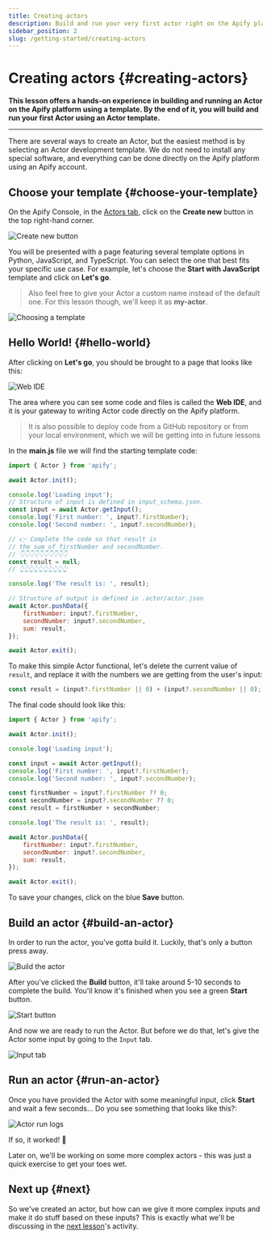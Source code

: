 ```yaml
---
title: Creating actors
description: Build and run your very first actor right on the Apify platform from a template. This lesson provides a hands-on experience with building and running an actor.
sidebar_position: 2
slug: /getting-started/creating-actors
---
```


# Creating actors {#creating-actors}

**This lesson offers a hands-on experience in building and running an Actor on the Apify platform using a template. By the end of it, you will build and run your first Actor using an Actor template.**

---

There are several ways to create an Actor, but the easiest method is by selecting an Actor development template. We do not need to install any special software, and everything can be done directly on the Apify platform using an Apify account.

## Choose your template {#choose-your-template}

On the Apify Console, in the [Actors tab](https://console.apify.com?asrc=developers_portal), click on the **Create new** button in the top right-hand corner.

![Create new button](./images/create-new-actor.png)

You will be presented with a page featuring several template options in Python, JavaScript, and TypeScript. You can select the one that best fits your specific use case. For example, let's choose the **Start with JavaScript** template and click on **Let's go**.

> Also feel free to give your Actor a custom name instead of the default one. For this lesson though, we'll keep it as **my-actor**.

![Choosing a template](./images/choose-template.png)

## Hello World! {#hello-world}

After clicking on **Let's go**, you should be brought to a page that looks like this:

![Web IDE](./images/multifile-editor.png)

The area where you can see some code and files is called the **Web IDE**, and it is your gateway to writing Actor code directly on the Apify platform.

> It is also possible to deploy code from a GitHub repository or from your local environment, which we will be getting into in future lessons

In the **main.js** file we will find the starting template code:

```js
import { Actor } from 'apify';

await Actor.init();

console.log('Loading input');
// Structure of input is defined in input_schema.json.
const input = await Actor.getInput();
console.log('First number: ', input?.firstNumber);
console.log('Second number: ', input?.secondNumber);

// 👉 Complete the code so that result is
// the sum of firstNumber and secondNumber.
// 👇👇👇👇👇👇👇👇👇👇
const result = null;
// 👆👆👆👆👆👆👆👆👆👆

console.log('The result is: ', result);

// Structure of output is defined in .actor/actor.json
await Actor.pushData({
    firstNumber: input?.firstNumber,
    secondNumber: input?.secondNumber,
    sum: result,
});

await Actor.exit();
```

To make this simple Actor functional, let's delete the current value of `result`, and replace it with the numbers we are getting from the user's input:

```js
const result = (input?.firstNumber || 0) + (input?.secondNumber || 0);
```

The final code should look like this:

```js
import { Actor } from 'apify';

await Actor.init();

console.log('Loading input');

const input = await Actor.getInput();
console.log('First number: ', input?.firstNumber);
console.log('Second number: ', input?.secondNumber);

const firstNumber = input?.firstNumber ?? 0;
const secondNumber = input?.secondNumber ?? 0;
const result = firstNumber + secondNumber;

console.log('The result is: ', result);

await Actor.pushData({
    firstNumber: input?.firstNumber,
    secondNumber: input?.secondNumber,
    sum: result,
});

await Actor.exit();
```

To save your changes, click on the blue **Save** button.

## Build an actor {#build-an-actor}

In order to run the actor, you've gotta build it. Luckily, that's only a button press away.

![Build the actor](./images/build-actor.png)

After you've clicked the **Build** button, it'll take around 5-10 seconds to complete the build. You'll know it's finished when you see a green **Start** button.

![Start button](./images/start.png)

And now we are ready to run the Actor. But before we do that, let's give the Actor some input by going to the `Input` tab.

![Input tab](./images/actor-input-tab.png)

## Run an actor {#run-an-actor}

Once you have provided the Actor with some meaningful input, click **Start** and wait a few seconds... Do you see something that looks like this?:

![Actor run logs](./images/actor-run.png)

If so, it worked! 🥳

Later on, we'll be working on some more complex actors - this was just a quick exercise to get your toes wet.

## Next up {#next}

So we've created an actor, but how can we give it more complex inputs and make it do stuff based on these inputs? This is exactly what we'll be discussing in the [next lesson](./inputs_outputs.md)'s activity.
